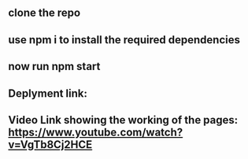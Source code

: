 ## clone the repo

## use npm i to install the required dependencies

## now run npm start

## Deplyment link: 

## Video Link showing the working of the pages: https://www.youtube.com/watch?v=VgTb8Cj2HCE
